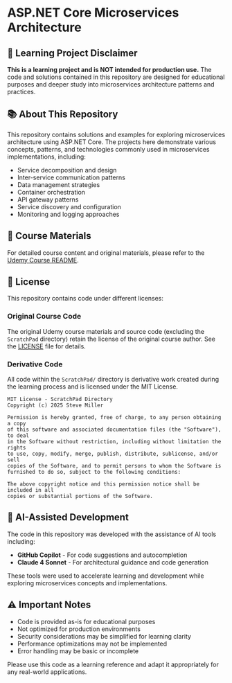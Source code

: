 # ASP.NET Core Microservices Architecture

## 🚨 Learning Project Disclaimer

**This is a learning project and is NOT intended for production use.** The code and solutions contained in this repository are designed for educational purposes and deeper study into microservices architecture patterns and practices.

## 📚 About This Repository

This repository contains solutions and examples for exploring microservices architecture using ASP.NET Core. The projects here demonstrate various concepts, patterns, and technologies commonly used in microservices implementations, including:

- Service decomposition and design
- Inter-service communication patterns
- Data management strategies
- Container orchestration
- API gateway patterns
- Service discovery and configuration
- Monitoring and logging approaches

## 📖 Course Materials

For detailed course content and original materials, please refer to the [Udemy Course README](udemy-course-readme.md).

## 📄 License

This repository contains code under different licenses:

### Original Course Code
The original Udemy course materials and source code (excluding the `ScratchPad` directory) retain the license of the original course author. See the [LICENSE](LICENSE) file for details.

### Derivative Code
All code within the `ScratchPad/` directory is derivative work created during the learning process and is licensed under the MIT License.

```
MIT License - ScratchPad Directory
Copyright (c) 2025 Steve Miller

Permission is hereby granted, free of charge, to any person obtaining a copy
of this software and associated documentation files (the "Software"), to deal
in the Software without restriction, including without limitation the rights
to use, copy, modify, merge, publish, distribute, sublicense, and/or sell
copies of the Software, and to permit persons to whom the Software is
furnished to do so, subject to the following conditions:

The above copyright notice and this permission notice shall be included in all
copies or substantial portions of the Software.
```

## 🤖 AI-Assisted Development

The code in this repository was developed with the assistance of AI tools including:
- **GitHub Copilot** - For code suggestions and autocompletion
- **Claude 4 Sonnet** - For architectural guidance and code generation

These tools were used to accelerate learning and development while exploring microservices concepts and implementations.

## ⚠️ Important Notes

- Code is provided as-is for educational purposes
- Not optimized for production environments
- Security considerations may be simplified for learning clarity
- Performance optimizations may not be implemented
- Error handling may be basic or incomplete

Please use this code as a learning reference and adapt it appropriately for any real-world applications.